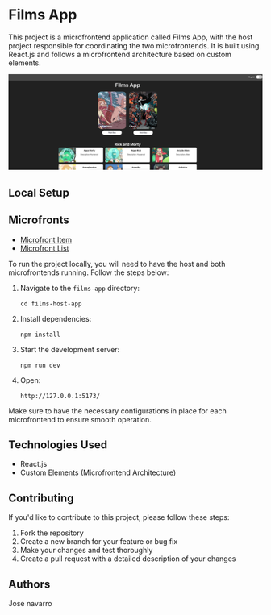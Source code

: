 # Films App

This project is a microfrontend application called Films App, with the host project responsible for coordinating the two microfrontends. It is built using React.js and follows a microfrontend architecture based on custom elements.

![App](https://raw.githubusercontent.com/JooseNavarro/films-host-app/main/app.png)

## Local Setup

## Microfronts
- [Microfront Item](https://github.com/JooseNavarro/mf-films-item)
- [Microfront List](https://github.com/JooseNavarro/mf-films-list)

To run the project locally, you will need to have the host and both microfrontends running. Follow the steps below:

1. Navigate to the `films-app` directory:
    ```
    cd films-host-app
    ```

2. Install dependencies:
    ```
    npm install
    ```

3. Start the development server:
    ```
    npm run dev
    ```
4. Open:
    ```
    http://127.0.0.1:5173/
    ```

Make sure to have the necessary configurations in place for each microfrontend to ensure smooth operation.

## Technologies Used

- React.js
- Custom Elements (Microfrontend Architecture)

## Contributing

If you'd like to contribute to this project, please follow these steps:

1. Fork the repository
2. Create a new branch for your feature or bug fix
3. Make your changes and test thoroughly
4. Create a pull request with a detailed description of your changes

## Authors

Jose navarro




